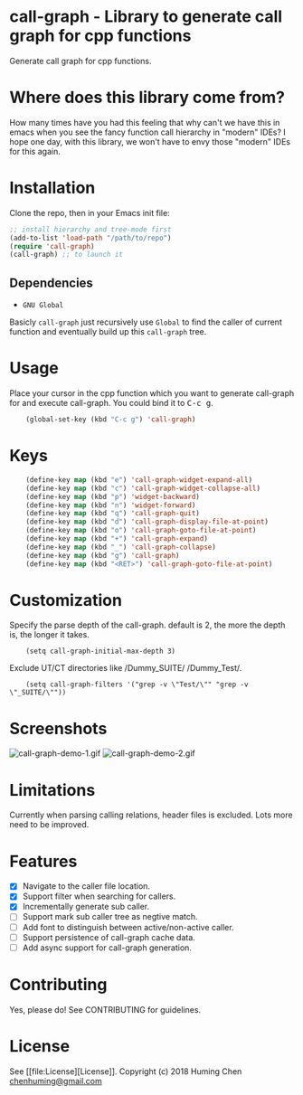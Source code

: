 # call-graph - Library to generate call graph for cpp functions

Generate call graph for cpp functions.

# Where does this library come from?

How many times have you had this feeling that
why can't we have this in emacs when you see
the fancy function call hierarchy in "modern" IDEs?
I hope one day, with this library, we won't have
to envy those "modern" IDEs for this again.

# Installation

Clone the repo, then in your Emacs init file:

```lisp
;; install hierarchy and tree-mode first
(add-to-list 'load-path "/path/to/repo")
(require 'call-graph)
(call-graph) ;; to launch it
```

## Dependencies

* `GNU Global`

Basicly `call-graph` just recursively use `Global` to find the caller of
current function and eventually build up this `call-graph` tree.

# Usage

Place your cursor in the cpp function which you want to generate
call-graph for and execute call-graph.
You could bind it to <kbd>C-c g</kbd>.

```lisp
    (global-set-key (kbd "C-c g") 'call-graph)
```

# Keys

```lisp
    (define-key map (kbd "e") 'call-graph-widget-expand-all)
    (define-key map (kbd "c") 'call-graph-widget-collapse-all)
    (define-key map (kbd "p") 'widget-backward)
    (define-key map (kbd "n") 'widget-forward)
    (define-key map (kbd "q") 'call-graph-quit)
    (define-key map (kbd "d") 'call-graph-display-file-at-point)
    (define-key map (kbd "o") 'call-graph-goto-file-at-point)
    (define-key map (kbd "+") 'call-graph-expand)
    (define-key map (kbd "_") 'call-graph-collapse)
    (define-key map (kbd "g") 'call-graph)
    (define-key map (kbd "<RET>") 'call-graph-goto-file-at-point)
```

# Customization

Specify the parse depth of the call-graph.
default is 2, the more the depth is, the longer it takes.

```
    (setq call-graph-initial-max-depth 3)
```

Exclude UT/CT directories like /Dummy_SUITE/ /Dummy_Test/.

```
    (setq call-graph-filters '("grep -v \"Test/\"" "grep -v \"_SUITE/\""))
```

# Screenshots

![call-graph-demo-1.gif](https://github.com/beacoder/call-graph/blob/master/img/call-graph-demo-1.gif)
![call-graph-demo-2.gif](https://github.com/beacoder/call-graph/blob/master/img/call-graph-demo-2.gif)

# Limitations

Currently when parsing calling relations, header files is excluded.
Lots more need to be improved.

# Features

- [x] Navigate to the caller file location.
- [x] Support filter when searching for callers.
- [x] Incrementally generate sub caller.
- [ ] Support mark sub caller tree as negtive match.
- [ ] Add font to distinguish between active/non-active caller.
- [ ] Support persistence of call-graph cache data.
- [ ] Add async support for call-graph generation.

# Contributing
Yes, please do! See CONTRIBUTING for guidelines.

# License

See [[file:License][License]]. Copyright (c) 2018 Huming Chen <chenhuming@gmail.com>
